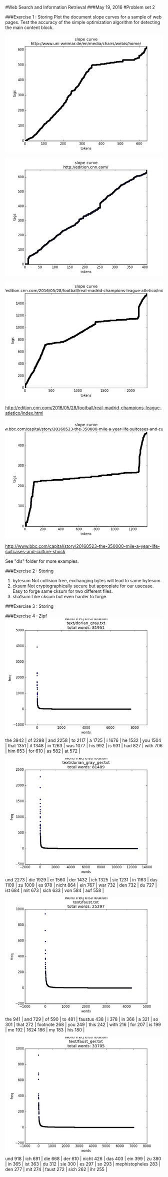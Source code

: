 #Web Search and Information Retrieval
###May 19, 2016
#Problem set 2

###Exercise 1 : Storing
Plot the document slope curves for a sample of web pages.
Test the accuracy of the simple optimization algorithm for detecting the main
content block.

![Webis](dls/http:www.uni-weimar.deenmediachairswebishome.png)

![CNN](dls/http:edition.cnn.com.png)

![CNN Article](dls/http:edition.cnn.com20160528footballreal-madrid-champions-league-atleticoindex.html.png)

http://edition.cnn.com/2016/05/28/football/real-madrid-champions-league-atletico/index.html

![BBC Article](dls/http:www.bbc.comcapitalstory20160523-the-350000-mile-a-year-life-suitcases-and-culture-shock.png)

http://www.bbc.com/capital/story/20160523-the-350000-mile-a-year-life-suitcases-and-culture-shock

See "dls" folder for more examples.

###Exercise 2 : Storing
1. bytesum
    Not collision free, exchanging bytes will lead to same bytesum.
2. cksum
    Not cryptographically secure but appropiate for our usecase. Easy to forge same cksum for two different files.
3. sha1sum
    Like cksum but even harder to forge.
    
###Exercise 3 : Storing

###Exercise 4 : Zipf
![Dorian Gray](text/dorian_gray.txt.png)
    the 3942  |    of  2298  |    and 2258  |    to  2117  |    a   1725  |    i   1676  |    he  1532  |    you 1504  |    that    1351  |    it  1348  |    in  1263  |    was 1077  |    his 992  |    is  931  |    had 827  |    with    706  |    him 653  |    for 610  |    as  582  |    at  572  |

![Dorian Gray Ger](text/dorian_gray_ger.txt.png)
    und 2273    |    die 1929    |    er  1560    |    der 1432    |    ich 1325    |    sie 1231    |    in  1163    |    das 1109    |    zu  1009    |    es  978 |    nicht   864  |    ein 767   |    war 732    |    den 732 |    du  727  |    ist 684   |    mit 673    |    sich    633 |    von 584  |    auf 558   |

![Faust](text/faust.txt.png)
    the 941 |    and 729  |    of  590   |    to  481    |    faustus 438 |    i   378  |    in  366   |    a   321    |    so  301 |    that    272  |    footnote    268   |    you 249    |    this    242 |    with    216  |    for 207   |    is  199    |    me  192 |    1624    186  |    my  183   |    his 180    |

![Faust Ger](text/faust_ger.txt.png)
    und 918 |    ich 691  |    die 668   |    der 610    |    nicht   426 |    das 403  |    ein 399   |    zu  380    |    in  365 |    ist 363  |    du  312   |    sie 300    |    es  297 |    so  293  |    mephistopheles  283   |    den 277    |    mit 274 |    faust   272  |    sich    262   |    ihr 255    |